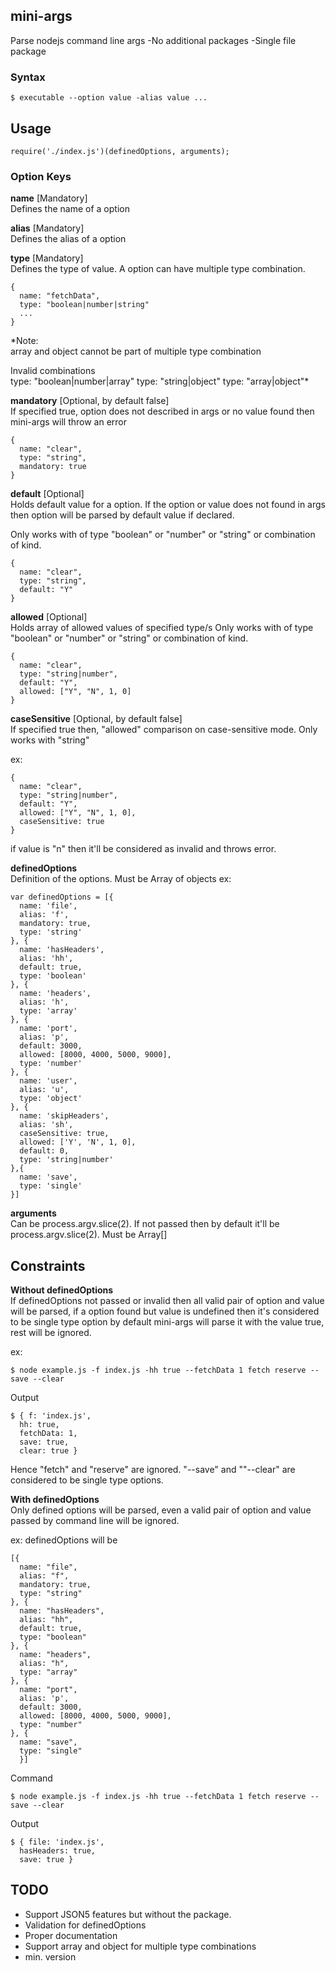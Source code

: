 ## mini-args

Parse nodejs command line args
-No additional packages
-Single file package


### Syntax
```
$ executable --option value -alias value ...
```

## Usage
```
require('./index.js')(definedOptions, arguments);
```

### Option Keys
**name** [Mandatory] <br />
Defines the name of a option

**alias** [Mandatory] <br />
Defines the alias of a option

**type** [Mandatory] <br />
Defines the type of value. A option can have multiple type combination.

```
{
  name: "fetchData",
  type: "boolean|number|string"
  ...
}
```
*Note: <br />
array and object cannot be part of multiple type combination

Invalid combinations <br />
type: "boolean|number|array"
type: "string|object"
type: "array|object"*

**mandatory** [Optional, by default false] <br />
If specified true, option does not described in args or no value found then mini-args will throw an error
```
{
  name: "clear",
  type: "string",
  mandatory: true
}
```

**default** [Optional] <br />
Holds default value for a option.
If the option or value does not found in args then option will be parsed by default value if declared.

Only works with of type "boolean" or "number" or "string" or combination of kind.

```
{
  name: "clear",
  type: "string",
  default: "Y"
}
```

**allowed** [Optional] <br />
Holds array of allowed values of specified type/s
Only works with of type "boolean" or "number" or "string" or combination of kind.

```
{
  name: "clear",
  type: "string|number",
  default: "Y",
  allowed: ["Y", "N", 1, 0]
}
```

**caseSensitive** [Optional, by default false] <br />
If specified true then, "allowed" comparison on case-sensitive mode.
Only works with "string"

ex:
```
{
  name: "clear",
  type: "string|number",
  default: "Y",
  allowed: ["Y", "N", 1, 0],
  caseSensitive: true
}
```
if value is "n" then it'll be considered as invalid and throws error.


**definedOptions** <br />
Definition of the options. Must be Array of objects
ex:
```
var definedOptions = [{
  name: 'file',
  alias: 'f',
  mandatory: true,
  type: 'string'
}, {
  name: 'hasHeaders',
  alias: 'hh',
  default: true,
  type: 'boolean'
}, {
  name: 'headers',
  alias: 'h',
  type: 'array'
}, {
  name: 'port',
  alias: 'p',
  default: 3000,
  allowed: [8000, 4000, 5000, 9000],
  type: 'number'
}, {
  name: 'user',
  alias: 'u',
  type: 'object'
}, {
  name: 'skipHeaders',
  alias: 'sh',
  caseSensitive: true,
  allowed: ['Y', 'N', 1, 0],
  default: 0,
  type: 'string|number'
},{
  name: 'save',
  type: 'single'
}]
```

**arguments** <br />
Can be process.argv.slice(2). If not passed then by default it'll be process.argv.slice(2).
Must be Array[]


## Constraints
**Without definedOptions** <br />
If definedOptions not passed or invalid then all valid pair of option and value will be parsed, if a option found but value is undefined then it's considered to be single type option by default mini-args will parse it with the value true, rest will be ignored.

ex:
```
$ node example.js -f index.js -hh true --fetchData 1 fetch reserve --save --clear
```

Output
```
$ { f: 'index.js',
  hh: true,
  fetchData: 1,
  save: true,
  clear: true }

```
Hence "fetch" and "reserve" are ignored.
"--save" and ""--clear" are considered to be single type options.


**With definedOptions** <br />
Only defined options will be parsed, even a valid pair of option and value passed by command line will be ignored.

ex:
definedOptions will be
```
[{
  name: "file",
  alias: "f",
  mandatory: true,
  type: "string"
}, {
  name: "hasHeaders",
  alias: "hh",
  default: true,
  type: "boolean"
}, {
  name: "headers",
  alias: "h",
  type: "array"
}, {
  name: "port",
  alias: 'p',
  default: 3000,
  allowed: [8000, 4000, 5000, 9000],
  type: "number"
}, {
  name: "save",
  type: "single"
  }]
```
Command
```
$ node example.js -f index.js -hh true --fetchData 1 fetch reserve --save --clear
```

Output
```
$ { file: 'index.js',
  hasHeaders: true,
  save: true }
```

## TODO
- Support JSON5 features but without the package.
- Validation for definedOptions
- Proper documentation
- Support array and object for multiple type combinations
- min. version
